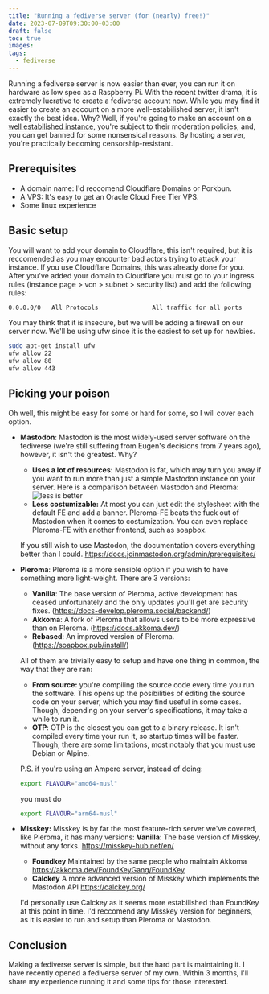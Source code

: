 ```yaml
---
title: "Running a fediverse server (for (nearly) free!)"
date: 2023-07-09T09:30:00+03:00
draft: false
toc: true
images:
tags:
  - fediverse
---
```


Running a fediverse server is now easier than ever, you can run it on hardware as low spec as a Raspberry Pi. With the recent twitter drama, it is extremely lucrative to create a fediverse account now. While you may find it easier to create an account on a more well-estabilished server, it isn't exactly the best idea. Why? Well, if you're going to make an account on a [well estabilished instance](https://joinmastodon.org/servers), you're subject to their moderation policies, and, you can get banned for some nonsensical reasons. By hosting a server, you're practically becoming censorship-resistant.

## Prerequisites
* A domain name: I'd reccomend Cloudflare Domains or Porkbun. 
* A VPS: It's easy to get an Oracle Cloud Free Tier VPS.
* Some linux experience

## Basic setup
You will want to add your domain to Cloudflare, this isn't required, but it is reccomended as you may encounter bad actors trying to attack your instance. If you use Cloudflare Domains, this was already done for you.  
After you've added your domain to Cloudflare you must go to your ingress rules (instance page > vcn > subnet > security list) and add the following rules:
```sh
0.0.0.0/0	All Protocols				All traffic for all ports
```
You may think that it is insecure, but we will be adding a firewall on our server now. We'll be using ufw since it is the easiest to set up for newbies.
```sh
sudo apt-get install ufw
ufw allow 22
ufw allow 80
ufw allow 443
```

## Picking your poison
Oh well, this might be easy for some or hard for some, so I will cover each option.
* **Mastodon**: Mastodon is the most widely-used server software on the fediverse (we're still suffering from Eugen's decisions from 7 years ago), however, it isn't the greatest. Why?
  * **Uses a lot of resources:** Mastodon is fat, which may turn you away if you want to run more than just a simple Mastodon instance on your server. Here is a comparison between Mastodon and Pleroma:
  ![less is better](/pictures/mastodon-to-pleroma-comparison.png)
  * **Less costumizable:** At most you can just edit the stylesheet with the default FE and add a banner. Pleroma-FE beats the fuck out of Mastodon when it comes to costumization. You can even replace Pleroma-FE with another frontend, such as soapbox.

  If you still wish to use Mastodon, the documentation covers everything better than I could. https://docs.joinmastodon.org/admin/prerequisites/
* **Pleroma**: Pleroma is a more sensible option if you wish to have something more light-weight. There are 3 versions:
  * **Vanilla**: The base version of Pleroma, active development has ceased unfortunately and the only updates you'll get are security fixes. (https://docs-develop.pleroma.social/backend/)
  * **Akkoma**: A fork of Pleroma that allows users to be more expressive than on Pleroma. (https://docs.akkoma.dev/)
  * **Rebased**: An improved version of Pleroma. (https://soapbox.pub/install/)


  All of them are trivially easy to setup and have one thing in common, the way that they are ran:
  * **From source:** you're compiling the source code every time you run the software. This opens up the posibilities of editing the source code on your server, which you may find useful in some cases. Though, depending on your server's specifications, it may take a while to run it. 
  * **OTP**: OTP is the closest you can get to a binary release. It isn't compiled every time your run it, so startup times will be faster. Though, there are some limitations, most notably that you must use Debian or Alpine. 
  
  P.S. if you're using an Ampere server, instead of doing:
  ```sh
  export FLAVOUR="amd64-musl"
  ```
  you must do
  ```sh
  export FLAVOUR="arm64-musl"
  ```

* **Misskey:** Misskey is by far the most feature-rich server we've covered, like Pleroma, it has many versions:
  **Vanilla**: The base version of Misskey, without any forks. https://misskey-hub.net/en/
  * **Foundkey** Maintained by the same people who maintain Akkoma https://akkoma.dev/FoundKeyGang/FoundKey
  * **Calckey** A more advanced version of Misskey which implements the Mastodon API https://calckey.org/


  I'd personally use Calckey as it seems more estabilished than FoundKey at this point in time. I'd reccomend any Misskey version for beginners, as it is easier to run and setup than Pleroma or Mastodon.

## Conclusion
Making a fediverse server is simple, but the hard part is maintaining it. I have recently opened a fediverse server of my own. Within 3 months, I'll share my experience running it and some tips for those interested.